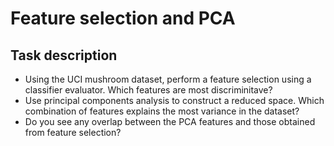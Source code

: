 # Feature selection and PCA

## Task description

* Using the UCI mushroom dataset, perform a feature selection using a classifier evaluator. Which features are most discriminitave?
* Use principal components analysis to construct a reduced space. Which combination of features explains the most variance in the dataset?
* Do you see any overlap between the PCA features and those obtained from feature selection?
